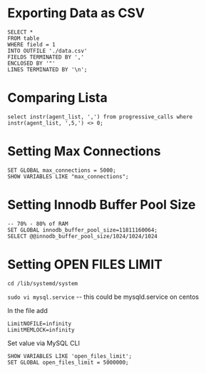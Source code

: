 # Exporting Data as CSV

```
SELECT *
FROM table 
WHERE field = 1
INTO OUTFILE './data.csv'
FIELDS TERMINATED BY ','
ENCLOSED BY '"'
LINES TERMINATED BY '\n';
```

# Comparing Lista
```
select instr(agent_list, ',') from progressive_calls where instr(agent_list, ',5,') <> 0; 
```

# Setting Max Connections
```
SET GLOBAL max_connections = 5000;
SHOW VARIABLES LIKE "max_connections";
```

# Setting Innodb Buffer Pool Size
```
-- 70% - 80% of RAM
SET GLOBAL innodb_buffer_pool_size=11811160064; 
SELECT @@innodb_buffer_pool_size/1024/1024/1024
```


# Setting OPEN FILES LIMIT
`cd /lib/systemd/system`

`sudo vi mysql.service` -- this could be  mysqld.service on centos

In the file add 
```
LimitNOFILE=infinity
LimitMEMLOCK=infinity
```

Set value via MySQL CLI
```
SHOW VARIABLES LIKE 'open_files_limit';
SET GLOBAL open_files_limit = 5000000; 
```
